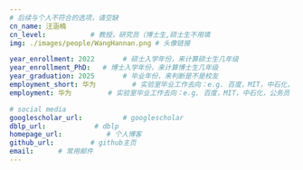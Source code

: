 ```yaml
---
# 后续与个人不符合的选项，请空缺
cn_name: 汪涵楠
cn_level:           # 教授，研究员（博士生,硕士生不用填
img: ./images/people/WangHannan.png # 头像链接

year_enrollment: 2022       # 硕士入学年份，来计算硕士生几年级
year_enrollment_PhD:   # 博士入学年份，来计算博士生几年级
year_graduation: 2025       # 毕业年份，来判断是不是校友
employment_short: 华为         # 实验室毕业工作去向：e.g. 百度，MIT，中石化，公务员
employment: 华为         # 实验室毕业工作去向：e.g. 百度，MIT，中石化，公务员

# social media
googlescholar_url:          # googlescholar
dblp_url:            # dblp
homepage_url:           # 个人博客
github_url:         # github主页
email:      # 常用邮件
---
```

